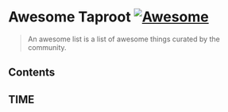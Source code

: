 # Awesome Taproot [![Awesome](https://awesome.re/badge-flat.svg)](https://awesome.re)

> An awesome list is a list of awesome things curated by the community.

## Contents

## TIME

